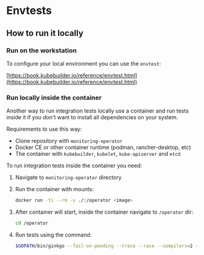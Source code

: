 # Envtests

## How to run it locally

### Run on the workstation

To configure your local environment you can use the `envtest`:

[https://book.kubebuilder.io/reference/envtest.html](https://book.kubebuilder.io/reference/envtest.html)

### Run locally inside the container

Another way to run integration tests locally use a container and run tests inside it if you don't want to
install all dependencies on your system.

Requirements to use this way:

* Clone repository with `monitoring-operator`
* Docker CE or other container runtime (podman, rancher-desktop, etc)
* The container with `kubebuilder`, `kubelet`, `kube-apiserver` and `etcd`

To run integration tests inside the container you need:

1. Navigate to `monitoring-operator` directory
2. Run the container with mounts:

    ```bash
    docker run -ti --rm -v ./:/operator <image>
    ```

3. After container will start, inside the container navigate to `/operator` dir:

    ```bash
    cd /operator
    ```

4. Run tests using the command:

    ```bash
    $GOPATH/bin/ginkgo --fail-on-pending --trace --race --compilers=2 --grace-period=10m -v ./bdd-tests/...
    ```
